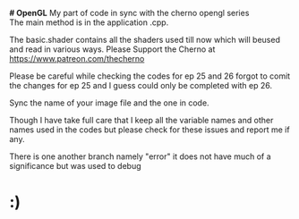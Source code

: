 <strong># OpenGL</strong>
My part of code in sync with the cherno opengl series  
The main method is in the application .cpp.

<a>The basic.shader contains all the shaders used till now which will beused and read in various ways.</a>
<a>Please Support the Cherno at https://www.patreon.com/thecherno</a>


Please be careful while checking the codes for ep 25 and 26 forgot to comit the changes for ep 25 and I guess 
could only be completed with ep 26.


Sync the name of your image file and the one in code.


Though I have take full care that I keep all the variable names and other names used in the codes but please check
for these issues and report me if any.


There is one another branch namely "error" it does not have much of a significance but was used to debug


<h1>:)</h1> 
